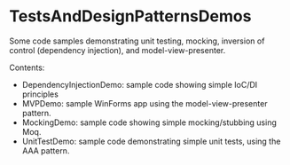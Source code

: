 TestsAndDesignPatternsDemos
===========================

Some code samples demonstrating unit testing, mocking, inversion of control (dependency injection), and model-view-presenter.

Contents:
 - DependencyInjectionDemo: sample code showing simple IoC/DI principles
 - MVPDemo: sample WinForms app using the model-view-presenter pattern.
 - MockingDemo: sample code showing simple mocking/stubbing using Moq.
 - UnitTestDemo: sample code demonstrating simple unit tests, using the AAA pattern.

